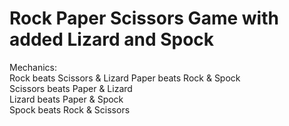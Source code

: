 # Rock Paper Scissors Game with added Lizard and Spock

Mechanics:<br />
    Rock beats Scissors & Lizard 
    Paper beats Rock & Spock <br />
    Scissors beats Paper & Lizard <br />
    Lizard beats Paper & Spock <br />
    Spock beats Rock & Scissors
